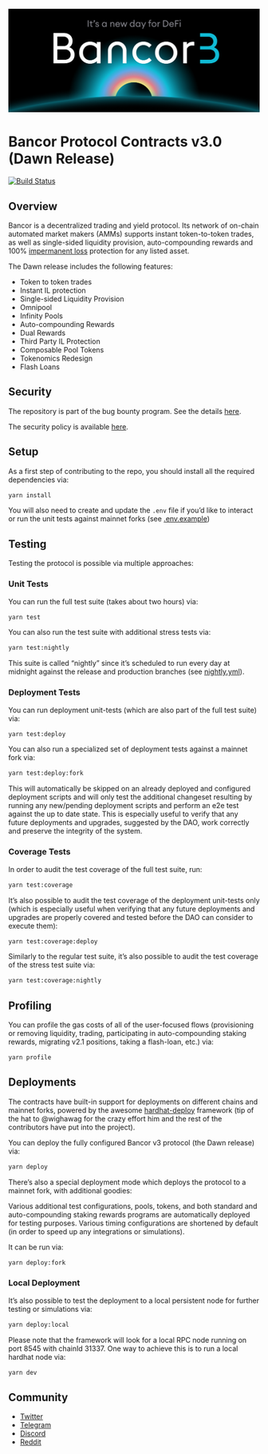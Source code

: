 ﻿![Bancor 3 Dawn](./docs/images/bancor3.png)
# Bancor Protocol Contracts v3.0 (Dawn Release)

[![Build Status](https://github.com/bancorprotocol/contracts-v3/actions/workflows/ci.yml/badge.svg?branch=master)](https://github.com/bancorprotocol/contracts-v3/actions/workflows/ci.yml)

## Overview
Bancor is a decentralized trading and yield protocol. Its network of on-chain automated market makers (AMMs) supports instant token-to-token trades, as well as single-sided liquidity provision, auto-compounding rewards and 100% [impermanent loss](https://www.youtube.com/watch?v=_m6Mowq3Ptk) protection for any listed asset.

The Dawn release includes the following features:
- Token to token trades
- Instant IL protection
- Single-sided Liquidity Provision
- Omnipool
- Infinity Pools
- Auto-compounding Rewards
- Dual Rewards
- Third Party IL Protection
- Composable Pool Tokens
- Tokenomics Redesign
- Flash Loans

## Security
The repository is part of the bug bounty program.
See the details [here](./docs/bug-bounty.md).

The security policy is available [here](./SECURITY.md).

## Setup
As a first step of contributing to the repo, you should install all the required dependencies via: 

```sh
yarn install
```

You will also need to create and update the `.env` file if you’d like to interact or run the unit tests against mainnet forks (see [.env.example](./.env.example))

## Testing
Testing the protocol is possible via multiple approaches:


### Unit Tests
You can run the full test suite (takes about two hours) via:

```sh
yarn test
```

You can also run the test suite with additional stress tests via:

```sh
yarn test:nightly
``` 
This suite is called “nightly” since it’s scheduled to run every day at midnight against the release and production branches (see [nightly.yml](.github/workflows/nightly.yml)).

### Deployment Tests
You can run deployment unit-tests (which are also part of the full test suite) via:

```sh
yarn test:deploy
``` 

You can also run a specialized set of deployment tests against a mainnet fork via:

```sh
yarn test:deploy:fork
```

This will automatically be skipped on an already deployed and configured deployment scripts and will only test the additional changeset resulting by running any new/pending deployment scripts and perform an e2e test against the up to date state. This is especially useful to verify that any future deployments and upgrades, suggested by the DAO, work correctly and preserve the integrity of the system.

### Coverage Tests
In order to audit the test coverage of the full test suite, run:

```sh
yarn test:coverage
```

It’s also possible to audit the test coverage of the deployment unit-tests only (which is especially useful when verifying that any future deployments and upgrades are properly covered and tested before the DAO can consider to execute them):

```sh
yarn test:coverage:deploy
```


Similarly to the regular test suite, it’s also possible to audit the test coverage of the stress test suite via:

```sh
yarn test:coverage:nightly
```

## Profiling
You can profile the gas costs of all of the user-focused flows (provisioning or removing liquidity, trading, participating in auto-compounding staking rewards, migrating v2.1 positions, taking a flash-loan, etc.) via:

```sh
yarn profile
```

## Deployments
The contracts have built-in support for deployments on different chains and mainnet forks, powered by the awesome [hardhat-deploy](https://github.com/wighawag/hardhat-deploy) framework (tip of the hat to @wighawag for the crazy effort him and the rest of the contributors have put into the project). 

You can deploy the fully configured Bancor v3 protocol (the Dawn release) via:

```sh
yarn deploy
```

There’s also a special deployment mode which deploys the protocol to a mainnet fork, with additional goodies:

Various additional test configurations, pools, tokens, and both standard and auto-compounding staking rewards programs are automatically deployed for testing purposes.
Various timing configurations are shortened by default (in order to speed up any integrations or simulations).

It can be run via:
```sh
yarn deploy:fork
```

### Local Deployment

It’s also possible to test the deployment to a local persistent node for further testing or simulations via:

```sh
yarn deploy:local
```

Please note that the framework will look for a local RPC node running on port 8545 with chainId 31337. One way to achieve this is to run a local hardhat node via:

```sh
yarn dev
```

## Community
- [Twitter](https://twitter.com/Bancor)
- [Telegram](https://t.me/bancor)
- [Discord](https://discord.gg/aMVTbrmgD7)
- [Reddit](https://www.reddit.com/r/Bancor)
